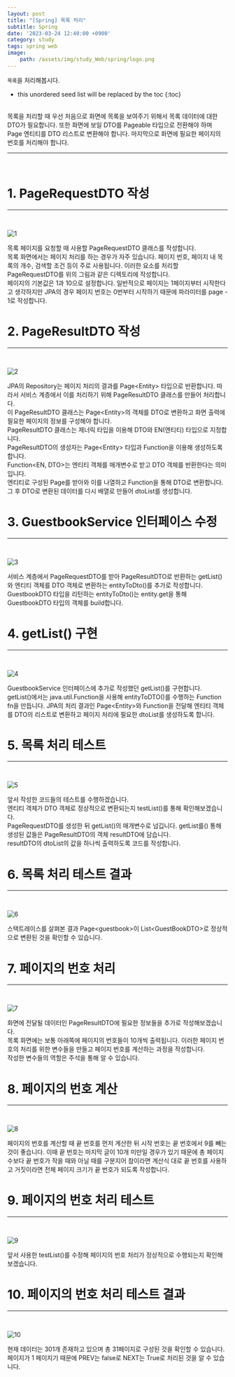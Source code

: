 ```yaml
---
layout: post
title: "[Spring] 목록 처리"
subtitle: Spring
date: '2023-03-24 12:40:00 +0900'
category: study
tags: spring web
image:
    path: /assets/img/study_Web/spring/logo.png
---
```


`목록`을 처리해봅시다.

<!--more-->

* this unordered seed list will be replaced by the toc
{:toc}
<br>
목록을 처리할 때 우선 처음으로 화면에 목록을 보여주기 위해서 목록 데이터에 대한 DTO가 필요합니다. 또한 화면에 보일 DTO를 Pageable 타입으로 전환해야 하며 Page 엔티티를 DTO 리스트로 변환해야 합니다. 마지막으로 화면에 필요한 페이지의 번호를 처리해야 합니다.<br> 

---
<br>

# 1. PageRequestDTO 작성
---
<br>

![1](/assets/img/study_Web/spring/2023-03-24-[Spring]_목록_처리/1.png)
<br>

목록 페이지를 요청할 때 사용할 PageRequestDTO 클래스를 작성합니다.<br>
목록 화면에서는 페이지 처리를 하는 경우가 자주 있습니다. 페이지 번호, 페이지 내 목록의 개수, 검색할 조건 등이 주로 사용됩니다. 이러한 요소를 처리할 PageRequestDTO를 위의 그림과 같은 디렉토리에 작성합니다.<br>
페이지의 기본값은 1과 10으로 설정합니다. 일반적으로 페이지는 1페이지부터 시작한다고 생각하지만 JPA의 경우 페이지 번호는 0번부터 시작하기 때문에 파라미터를 page - 1로 작성합니다.<br>


# 2. PageResultDTO 작성
---
<br>

![2](/assets/img/study_Web/spring/2023-03-24-[Spring]_목록_처리/2.png)
<br>

JPA의 Repository는 페이지 처리의 결과를 Page\<Entity\> 타입으로 반환합니다. 따라서 서비스 계층에서 이를 처리하기 위해 PageResultDTO 클래스를 만들어 처리합니다.<br>
이 PageResultDTO 클래스는 Page\<Entity\>의 객체를 DTO로 변환하고 화면 출력에 필요한 페이지의 정보를 구성해야 합니다.<br>
PageResultDTO 클래스는 제너릭 타입을 이용해 DTO와 EN(엔티티) 타입으로 지정합니다.<br>
PageResultDTO의 생성자는 Page\<Entity\> 타입과 Function을 이용해 생성하도록 합니다.<br>
Function\<EN, DTO\>는 엔티티 객체를 매개변수로 받고 DTO 객체를 반환한다는 의미입니다.<br>
엔티티로 구성된 Page를 받아와 이를 나열하고 Function을 통해 DTO로 변환합니다. 그 후 DTO로 변환된 데이터를 다시 배열로 만들어 dtoList를 생성합니다.<br>

# 3. GuestbookService 인터페이스 수정
---
<br>

![3](/assets/img/study_Web/spring/2023-03-24-[Spring]_목록_처리/3.png)
<br>

서비스 계층에서 PageRequestDTO를 받아 PageResultDTO로 반환하는 getList()와 엔티티 객체를 DTO 객체로 변환하는 entityToDto()를 추가로 작성합니다.<br>
GuestbookDTO 타입을 리턴하는 entityToDto()는 entity.get을 통해 GuestbookDTO 타입의 객체를 build합니다.<br>



# 4. getList() 구현
---
<br>

![4](/assets/img/study_Web/spring/2023-03-24-[Spring]_목록_처리/4.png)
<br>

GuestbookService 인터페이스에 추가로 작성했던 getList()를 구현합니다.<br>
getList()에서는 java.util.Function을 사용해 entityToDTO()를 수행하는 Function fn을 만듭니다. JPA의 처리 결과인 Page\<Entity\>와 Function을 전달해 엔티티 객체를 DTO의 리스트로 변환하고 페이지 처리에 필요한 dtoList를 생성하도록 합니다.<br>

# 5. 목록 처리 테스트
---
<br>

![5](/assets/img/study_Web/spring/2023-03-24-[Spring]_목록_처리/5.png)
<br>

앞서 작성한 코드들의 테스트를 수행하겠습니다.<br>
엔티티 객체가 DTO 객체로 정상적으로 변환되는지 testList()를 통해 확인해보겠습니다.<br>
PageRequestDTO를 생성한 뒤 getList()의 매개변수로 넘깁니다. getList를() 통해 생성된 값들은 PageResultDTO의 객체 resultDTO에 담습니다.<br>
resultDTO의 dtoList의 값을 하나씩 출력하도록 코드를 작성합니다.<br>

# 6. 목록 처리 테스트 결과
---
<br>

![6](/assets/img/study_Web/spring/2023-03-24-[Spring]_목록_처리/6.png)
<br>

스택트레이스를 살펴본 결과 Page\<guestbook\>이 List\<GuestBookDTO\>로 정상적으로 변환된 것을 확인할 수 있습니다.<br>

# 7. 페이지의 번호 처리
---
<br>

![7](/assets/img/study_Web/spring/2023-03-24-[Spring]_목록_처리/7.png)
<br>

화면에 전달될 데이터인 PageResultDTO에 필요한 정보들을 추가로 작성해보겠습니다.<br>
목록 화면에는 보통 아래쪽에 페이지의 번호들이 10개씩 출력됩니다. 이러한 페이지 번호의 처리를 위한 변수들을 만들고 페이지 번호를 계산하는 과정을 작성합니다.<br>
작성한 변수들의 역할은 주석을 통해 알 수 있습니다.<br>


# 8. 페이지의 번호 계산
---
<br>

![8](/assets/img/study_Web/spring/2023-03-24-[Spring]_목록_처리/8.png)
<br>

페이지의 번호를 계산할 때 끝 번호를 먼저 계산한 뒤 시작 번호는 끝 번호에서 9를 빼는 것이 좋습니다. 이때 끝 번호는 마지막 글이 10개 미만일 경우가 있기 때문에 총 페이지 수보다 끝 번호가 작을 때와 아닐 때를 구분지어 참이라면 계산식 대로 끝 번호를 사용하고 거짓이라면 전체 페이지 크기가 끝 번호가 되도록 작성합니다.

# 9. 페이지의 번호 처리 테스트
---
<br>

![9](/assets/img/study_Web/spring/2023-03-24-[Spring]_목록_처리/9.png)
<br>

앞서 사용한 testList()를 수정해 페이지의 번호 처리가 정상적으로 수행되는지 확인해보겠습니다.<br>

# 10. 페이지의 번호 처리 테스트 결과
---
<br>

![10](/assets/img/study_Web/spring/2023-03-24-[Spring]_목록_처리/10.png)
<br>

현재 데이터는 301개 존재하고 있으며 총 31페이지로 구성된 것을 확인할 수 있습니다. 페이지가 1 페이지기 때문에 PREV는 false로 NEXT는 True로 처리된 것을 알 수 있습니다.<br>